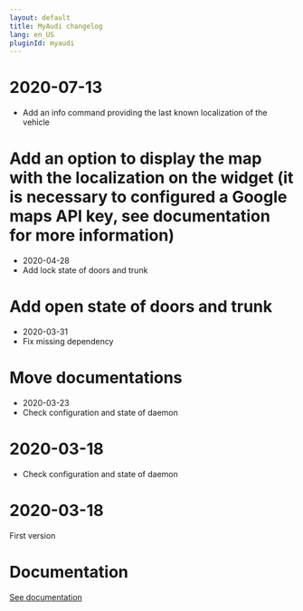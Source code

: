 ```yaml
---
layout: default
title: MyAudi changelog
lang: en_US
pluginId: myaudi
---
```


# 2020-07-13

- Add an info command providing the last known localization of the vehicle

# Add an option to display the map with the localization on the widget (it is necessary to configured a Google maps API key, see documentation for more information)

- 2020-04-28
- Add lock state of doors and trunk

# Add open state of doors and trunk

- 2020-03-31
- Fix missing dependency

# Move documentations

- 2020-03-23
- Check configuration and state of daemon

# 2020-03-18

- Check configuration and state of daemon

# 2020-03-18

First version

# Documentation

[See documentation]({{site.baseurl}}/{{page.pluginId}}/{{page.lang}})

